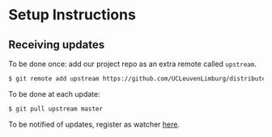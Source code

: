 # Setup Instructions

## Receiving updates

To be done once: add our project repo as an extra remote called `upstream`.

```bash
$ git remote add upstream https://github.com/UCLeuvenLimburg/distributed-applications-bitcoin.git`
```

To be done at each update:

```bash
$ git pull upstream master
```

To be notified of updates, register as watcher [here](https://github.com/UCLeuvenLimburg/distributed-applications-bitcoin).
